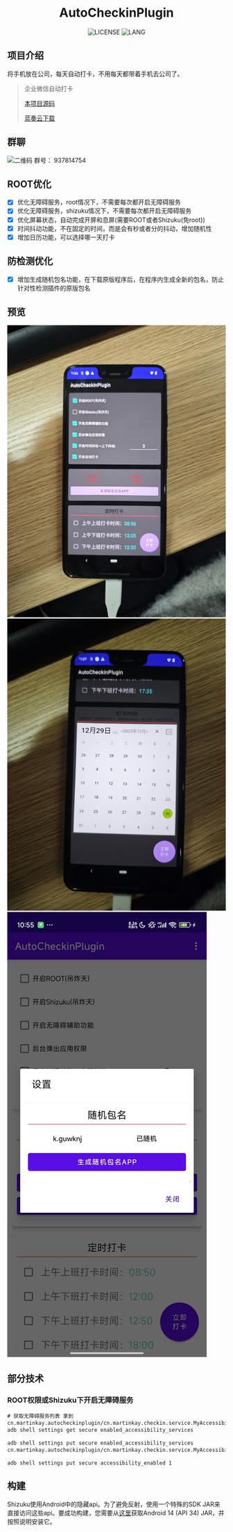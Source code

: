 <div align="center">
<h1>AutoCheckinPlugin</h1>

![LICENSE](https://img.shields.io/github/license/Sevtinge/Cemiuiler?style=flat-square)
![LANG](https://img.shields.io/badge/language-Java-7F52FF?style=flat-square)

</div>


## 项目介绍
将手机放在公司，每天自动打卡，不用每天都带着手机去公司了。


> 企业微信自动打卡
>
> <a href="https://github.com/MartinKayJr/AutoCheckinPlugin">本项目源码</a>
> 
> <a href="https://wwrb.lanzouy.com/injPp2vqj27i">蓝奏云下载</a>

## 群聊
![二维码](https://github.com/Xposed-Modules-Repo/cn.martinkay.autocheckinplugin/blob/master/img/qrcode.jpg?raw=true)
群号： 937814754

## ROOT优化
- [x] 优化无障碍服务，root情况下，不需要每次都开启无障碍服务
- [x] 优化无障碍服务，shizuku情况下，不需要每次都开启无障碍服务
- [x] 优化屏幕状态，自动完成开屏和息屏(需要ROOT或者Shizuku(免root))
- [x] 时间抖动功能，不在固定的时间，而是会有秒或者分的抖动，增加随机性
- [x] 增加日历功能，可以选择哪一天打卡

## 防检测优化
- [x] 增加生成随机包名功能，在下载原版程序后，在程序内生成全新的包名，防止针对性检测插件的原版包名

## 预览
![预览](https://github.com/Xposed-Modules-Repo/cn.martinkay.autocheckinplugin/blob/master/img/preview.jpg?raw=true)
![预览2](https://github.com/Xposed-Modules-Repo/cn.martinkay.autocheckinplugin/blob/master/img/preview2.jpg?raw=true)
![预览3](https://github.com/Xposed-Modules-Repo/cn.martinkay.autocheckinplugin/blob/master/img/preview3.jpg?raw=true)

## 部分技术

### ROOT权限或Shizuku下开启无障碍服务
```shell
# 获取无障碍服务列表 拿到cn.martinkay.autocheckinplugin/cn.martinkay.checkin.service.MyAccessibilityService
adb shell settings get secure enabled_accessibility_services
```

```shell
adb shell settings put secure enabled_accessibility_services cn.martinkay.autocheckinplugin/cn.martinkay.checkin.service.MyAccessibilityService
```

```shell
adb shell settings put secure accessibility_enabled 1
```


## 构建
Shizuku使用Android中的隐藏api。为了避免反射，使用一个特殊的SDK JAR来直接访问这些api。要成功构建，您需要从[这里](https://github.com/Reginer/aosp-android-jar)获取Android 14 (API 34) JAR，并按照说明安装它。


